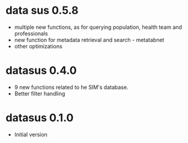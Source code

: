 # data sus 0.5.8

* multiple new functions, as for querying population, health team and professionals
* new function for metadata retrieval and search - metatabnet
* other optimizations

# datasus 0.4.0

* 9 new functions related to he SIM's database.
* Better filter handling

# datasus 0.1.0

* Initial version



